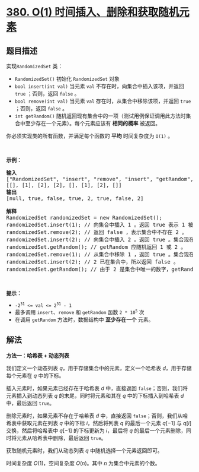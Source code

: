 # [380. O(1) 时间插入、删除和获取随机元素](https://leetcode.cn/problems/insert-delete-getrandom-o1)

## 题目描述

<!-- 这里写题目描述 -->

<p>实现<code>RandomizedSet</code> 类：</p>

<div class="original__bRMd">
<div>
<ul>
	<li><code>RandomizedSet()</code> 初始化 <code>RandomizedSet</code> 对象</li>
	<li><code>bool insert(int val)</code> 当元素 <code>val</code> 不存在时，向集合中插入该项，并返回 <code>true</code> ；否则，返回 <code>false</code> 。</li>
	<li><code>bool remove(int val)</code> 当元素 <code>val</code> 存在时，从集合中移除该项，并返回 <code>true</code> ；否则，返回 <code>false</code> 。</li>
	<li><code>int getRandom()</code> 随机返回现有集合中的一项（测试用例保证调用此方法时集合中至少存在一个元素）。每个元素应该有 <strong>相同的概率</strong> 被返回。</li>
</ul>

<p>你必须实现类的所有函数，并满足每个函数的 <strong>平均</strong> 时间复杂度为 <code>O(1)</code> 。</p>

<p>&nbsp;</p>

<p><strong>示例：</strong></p>

<pre>
<strong>输入</strong>
["RandomizedSet", "insert", "remove", "insert", "getRandom", "remove", "insert", "getRandom"]
[[], [1], [2], [2], [], [1], [2], []]
<strong>输出</strong>
[null, true, false, true, 2, true, false, 2]

<strong>解释</strong>
RandomizedSet randomizedSet = new RandomizedSet();
randomizedSet.insert(1); // 向集合中插入 1 。返回 true 表示 1 被成功地插入。
randomizedSet.remove(2); // 返回 false ，表示集合中不存在 2 。
randomizedSet.insert(2); // 向集合中插入 2 。返回 true 。集合现在包含 [1,2] 。
randomizedSet.getRandom(); // getRandom 应随机返回 1 或 2 。
randomizedSet.remove(1); // 从集合中移除 1 ，返回 true 。集合现在包含 [2] 。
randomizedSet.insert(2); // 2 已在集合中，所以返回 false 。
randomizedSet.getRandom(); // 由于 2 是集合中唯一的数字，getRandom 总是返回 2 。
</pre>

<p>&nbsp;</p>

<p><strong>提示：</strong></p>

<ul>
	<li><code>-2<sup>31</sup> &lt;= val &lt;= 2<sup>31</sup> - 1</code></li>
	<li>最多调用 <code>insert</code>、<code>remove</code> 和 <code>getRandom</code> 函数 <code>2 *&nbsp;</code><code>10<sup>5</sup></code> 次</li>
	<li>在调用 <code>getRandom</code> 方法时，数据结构中 <strong>至少存在一个</strong> 元素。</li>
</ul>
</div>
</div>

## 解法

<!-- 这里可写通用的实现逻辑 -->

**方法一：哈希表 + 动态列表**

我们定义一个动态列表 $q$，用于存储集合中的元素，定义一个哈希表 $d$，用于存储每个元素在 $q$ 中的下标。

插入元素时，如果元素已经存在于哈希表 $d$ 中，直接返回 `false`；否则，我们将元素插入到动态列表 $q$ 的末尾，同时将元素和其在 $q$ 中的下标插入到哈希表 $d$ 中，最后返回 `true`。

删除元素时，如果元素不存在于哈希表 $d$ 中，直接返回 `false`；否则，我们从哈希表中获取元素在列表 $q$ 中的下标 $i$，然后将列表 $q$ 的最后一个元素 $q[-1]$ 与 $q[i]$ 交换，然后将哈希表中 $q[-1]$ 的下标更新为 $i$，最后将 $q$ 的最后一个元素删除，同时将元素从哈希表中删除，最后返回 `true`。

获取随机元素时，我们从动态列表 $q$ 中随机选择一个元素返回即可。

时间复杂度 $O(1)$，空间复杂度 $O(n)$。其中 $n$ 为集合中元素的个数。

